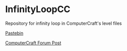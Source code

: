 # InfinityLoopCC
Repository for infinity loop in ComputerCraft's level files

[Pastebin](http://pastebin.com/SFuBaAKT)

[ComputerCraft Forum Post](http://www.computercraft.info/forums2/index.php?/topic/27346-teletext-charactersinfinity-loop-cc/)
